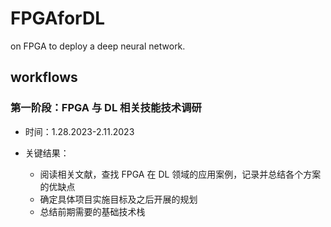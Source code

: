# FPGAforDL

on FPGA to deploy a deep neural network.

## workflows

### 第一阶段：FPGA 与 DL 相关技能技术调研

- 时间：1.28.2023-2.11.2023

- 关键结果：
  - 阅读相关文献，查找 FPGA 在 DL 领域的应用案例，记录并总结各个方案的优缺点
  - 确定具体项目实施目标及之后开展的规划
  - 总结前期需要的基础技术栈
